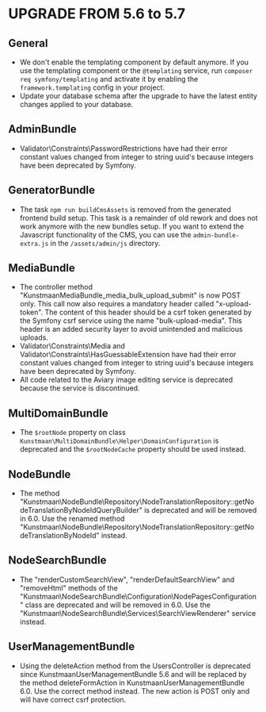 UPGRADE FROM 5.6 to 5.7
=======================

General
-------

* We don't enable the templating component by default anymore. If you use the templating component or the `@templating` service, run `composer req symfony/templating` and activate it by enabling the `framework.templating` config in your project.
* Update your database schema after the upgrade to have the latest entity changes applied to your database.

AdminBundle
------------

* Validator\Constraints\PasswordRestrictions have had their error constant values changed from integer to string uuid's because integers have been deprecated by Symfony.

GeneratorBundle
----------

* The task `npm run buildCmsAssets` is removed from the generated frontend build setup. This task is a remainder of old rework and does not work anymore with the new bundles setup. If you want to extend the Javascript functionality of the CMS, you can use the `admin-bundle-extra.js` in the `/assets/admin/js` directory.

MediaBundle
------------

* The controller method "KunstmaanMediaBundle_media_bulk_upload_submit" is now POST only.
This call now also requires a mandatory header called "x-upload-token". The content of this header
should be a csrf token generated by the Symfony csrf service using the name "bulk-upload-media".
This header is an added security layer to avoid unintended and malicious uploads.
* Validator\Constraints\Media and Validator\Constraints\HasGuessableExtension have had their error constant values changed from integer to string uuid's because integers have been deprecated by Symfony.
* All code related to the Aviary image editing service is deprecated because the service is discontinued.

MultiDomainBundle
-----------------

* The `$rootNode` property on class `Kunstmaan\MultiDomainBundle\Helper\DomainConfiguration` is deprecated and the `$rootNodeCache` property should be used instead.

NodeBundle
----------

* The method "Kunstmaan\NodeBundle\Repository\NodeTranslationRepository::getNodeTranslationByNodeIdQueryBuilder" is deprecated and will be removed in 6.0. Use the renamed method "Kunstmaan\NodeBundle\Repository\NodeTranslationRepository::getNodeTranslationByNodeId" instead.

NodeSearchBundle
----------------

* The "renderCustomSearchView", "renderDefaultSearchView" and "removeHtml" methods of the "Kunstmaan\NodeSearchBundle\Configuration\NodePagesConfiguration" class are deprecated and will be removed in 6.0. Use the "Kunstmaan\NodeSearchBundle\Services\SearchViewRenderer" service instead.

UserManagementBundle
------------

* Using the deleteAction method from the UsersController is deprecated since KunstmaanUserManagementBundle 5.6 and will be replaced by the method deleteFormAction in KunstmaanUserManagementBundle 6.0. Use the correct method instead. The new action is POST only and will have correct csrf protection.
